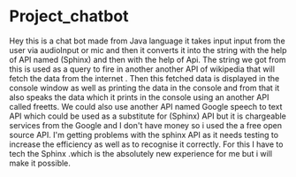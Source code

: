 # Project_chatbot
Hey this is a chat bot made from Java language it takes input input from the user via audioInput or mic and then it converts it into the string with the help of API named (Sphinx)  and then with the help of Api. The string we got from this is used as a query to fire in another another API of wikipedia that will fetch the data from the internet . Then this fetched data is displayed in the console window as well as printing the data in the console and from that it also speaks the data which it prints in the console using an another API called freetts. We could also use another API named Google speech to text API which could be used as a substitute for (Sphinx) API but it is chargeable services from the Google and  I don't have money so i  used the a free open source API. I'm getting problems with the sphinx API as it needs testing to increase the efficiency as well as to recognise it correctly. For this I have to tech the Sphinx .which is the absolutely new experience for me but i will make it possible.
